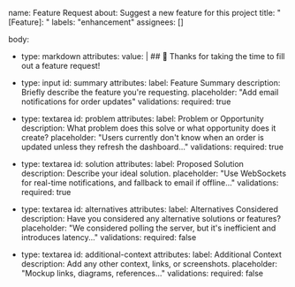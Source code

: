 name: Feature Request
about: Suggest a new feature for this project
title: "[Feature]: "
labels: "enhancement"
assignees: []

body:
  - type: markdown
    attributes:
      value: |
        ## 👋 Thanks for taking the time to fill out a feature request!

  - type: input
    id: summary
    attributes:
      label: Feature Summary
      description: Briefly describe the feature you're requesting.
      placeholder: "Add email notifications for order updates"
    validations:
      required: true

  - type: textarea
    id: problem
    attributes:
      label: Problem or Opportunity
      description: What problem does this solve or what opportunity does it create?
      placeholder: "Users currently don't know when an order is updated unless they refresh the dashboard..."
    validations:
      required: true

  - type: textarea
    id: solution
    attributes:
      label: Proposed Solution
      description: Describe your ideal solution.
      placeholder: "Use WebSockets for real-time notifications, and fallback to email if offline..."
    validations:
      required: true

  - type: textarea
    id: alternatives
    attributes:
      label: Alternatives Considered
      description: Have you considered any alternative solutions or features?
      placeholder: "We considered polling the server, but it's inefficient and introduces latency..."
    validations:
      required: false

  - type: textarea
    id: additional-context
    attributes:
      label: Additional Context
      description: Add any other context, links, or screenshots.
      placeholder: "Mockup links, diagrams, references..."
    validations:
      required: false

